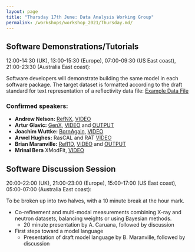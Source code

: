 ```yaml
---
layout: page
title: "Thursday 17th June: Data Analysis Working Group"
permalink: /workshops/workshop_2021/Thursday.md/
---
```


## Software Demonstrations/Tutorials
12:00-14:30 (UK), 13:00-15:30 (Europe), 07:00-09:30 (US East coast), 21:00-23:30 (Australia East coast): 

Software developers will demonstrate building the same model in each software package.
The target dataset is formatted according to the draft standard for text representation of a reflectivity data file: 
[Example Data File](https://github.com/reflectivity/reflectivity.github.io/blob/master/workshops/workshop_2021/ORSO_example.ort)


### Confirmed speakers:
- **Andrew Nelson:** [RefNX](https://www.github.com/refnx/refnx), [VIDEO](https://youtu.be/z1rbNRacXgI)
- **Artur Glavic:** [GenX](https://aglavic.github.io/genx/index.html), [VIDEO](https://youtu.be/lNpGE7aYut0) and [OUTPUT](https://github.com/reflectivity/reflectivity.github.io/blob/master/workshops/workshop_2021/ORSO_analysis_results_genx.pdf)
- **Joachim Wuttke:** [BornAgain](http://bornagainproject.org), [VIDEO](https://youtu.be/mcnrt-9NLD4)
- **Arwel Hughes:** RasCAL and RAT [VIDEO](https://youtu.be/XOO3qTv4nCU)
- **Brian Maranville:** [Refl1D](https://github.com/reflectometry/refl1d), [VIDEO](https://youtu.be/ksqqiNGzhMA) and [OUTPUT](https://github.com/reflectivity/reflectivity.github.io/blob/master/workshops/workshop_2021/refl1d_outputs.pdf)
- **Mrinal Bera** XModFit, [VIDEO](https://youtu.be/3fPRXJQ2e3M)

## Software Discussion Session 
20:00-22:00 (UK), 21:00-23:00 (Europe), 15:00-17:00 (US East coast), 05:00-07:00 (Australia East coast): 

To be broken up into two halves, with a 10 minute break at the hour mark.
- Co-refinement and multi-modal measurements combining X-ray and neutron datasets, balancing weights or using Bayesian methods.
  - 20 minute presentation by A. Caruana, followed by discussion
- First steps toward a model language
  - Presentation of draft model language by B. Maranville, followed by discussion

